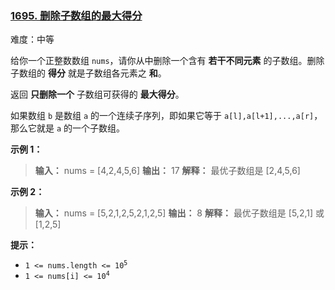 ### [1695\. 删除子数组的最大得分](https://leetcode.cn/problems/maximum-erasure-value/)

难度：中等

给你一个正整数数组 `nums`，请你从中删除一个含有 **若干不同元素** 的子数组。删除子数组的 **得分** 就是子数组各元素之 **和**。

返回 **只删除一个** 子数组可获得的 **最大得分**。

如果数组 `b` 是数组 `a` 的一个连续子序列，即如果它等于 `a[l],a[l+1],...,a[r]`，那么它就是 `a` 的一个子数组。

**示例 1：**

> **输入：** nums = [4,2,4,5,6]
> **输出：** 17
> **解释：** 最优子数组是 [2,4,5,6]

**示例 2：**

> **输入：** nums = [5,2,1,2,5,2,1,2,5]
> **输出：** 8
> **解释：** 最优子数组是 [5,2,1] 或 [1,2,5]

**提示：**

- <code>1 <= nums.length <= 10<sup>5</sup></code>
- <code>1 <= nums[i] <= 10<sup>4</sup></code>
